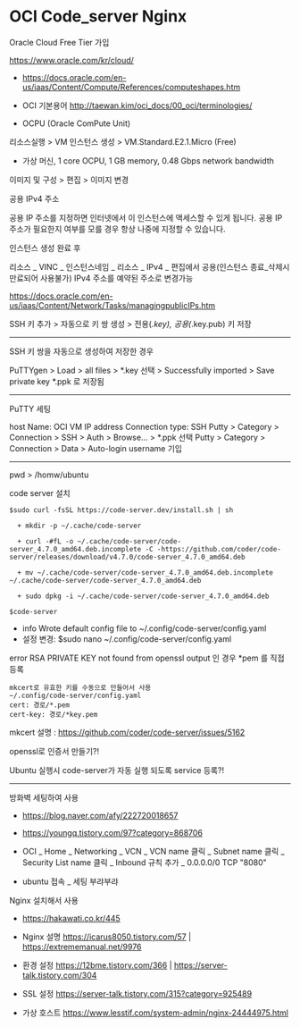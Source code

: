 # OCI Code_server Nginx

Oracle Cloud Free Tier 가입

https://www.oracle.com/kr/cloud/

  - https://docs.oracle.com/en-us/iaas/Content/Compute/References/computeshapes.htm
  
  - OCI 기본용어 http://taewan.kim/oci_docs/00_oci/terminologies/

  - OCPU (Oracle ComPute Unit)

리소스실행 > VM 인스턴스 생성 > VM.Standard.E2.1.Micro (Free)

  - 가상 머신, 1 core OCPU, 1 GB memory, 0.48 Gbps network bandwidth

이미지 및 구성 > 편집 > 이미지 변경

공용 IPv4 주소

공용 IP 주소를 지정하면 인터넷에서 이 인스턴스에 액세스할 수 있게 됩니다. 공용 IP 주소가 필요한지 여부를 모를 경우 항상 나중에 지정할 수 있습니다.

인스턴스 생성 완료 후

리소스 _ VINC _ 인스턴스네임 _ 리소스 _ IPv4 _ 편집에서 공용(인스턴스 종료_삭제시 만료되어 사용불가) IPv4 주소를 예약된 주소로 변경가능

https://docs.oracle.com/en-us/iaas/Content/Network/Tasks/managingpublicIPs.htm

SSH 키 추가 > 자동으로 키 쌍 생성 > 전용(*.key), 공용(*.key.pub) 키 저장

-------------------------

SSH 키 쌍을 자동으로 생성하여 저장한 경우

PuTTYgen > Load > all files > *.key 선택 > Successfully imported > Save private key
*.ppk 로 저장됨

--------------------------
PuTTY 세팅

host Name: OCI VM IP address 
Connection type: SSH
Putty > Category > Connection > SSH > Auth > Browse... > *.ppk 선택
Putty > Category > Connection > Data > Auto-login username 기입

--------------------------

pwd > /homw/ubuntu

code server 설치
```
$sudo curl -fsSL https://code-server.dev/install.sh | sh

  + mkdir -p ~/.cache/code-server
  
  + curl -#fL -o ~/.cache/code-server/code-server_4.7.0_amd64.deb.incomplete -C -https://github.com/coder/code-server/releases/download/v4.7.0/code-server_4.7.0_amd64.deb

  + mv ~/.cache/code-server/code-server_4.7.0_amd64.deb.incomplete ~/.cache/code-server/code-server_4.7.0_amd64.deb
  
  + sudo dpkg -i ~/.cache/code-server/code-server_4.7.0_amd64.deb

$code-server  
```
  - info Wrote default config file to ~/.config/code-server/config.yaml
  - 설정 변경: $sudo nano ~/.config/code-server/config.yaml

error RSA PRIVATE KEY not found from openssl output 인 경우
*pem 를 직접 등록
```
mkcert로 유효한 키를 수동으로 만들어서 사용
~/.config/code-server/config.yaml
cert: 경로/*.pem
cert-key: 경로/*key.pem
```
mkcert 설명 : https://github.com/coder/code-server/issues/5162

openssl로 인증서 만들기?!

Ubuntu 실행시 code-server가 자동 실행 되도록 service 등록?!

------------------------------

방화벽 세팅하여 사용
  - https://blog.naver.com/afy/222720018657
 
  - https://youngq.tistory.com/97?category=868706
 
  - OCI _ Home _ Networking _ VCN _ VCN name 클릭 _ Subnet name 클릭 _ Security List name 클릭 _ Inbound 규칙 추가 _ 0.0.0.0/0 TCP "8080"
  
  - ubuntu 접속 _ 세팅 부랴부랴
  
Nginx 설치해서 사용
  - https://hakawati.co.kr/445
  
  - Nginx 설명 https://icarus8050.tistory.com/57    |   https://extrememanual.net/9976
  - 환경 설정 https://12bme.tistory.com/366   |   https://server-talk.tistory.com/304
  - SSL 설정 https://server-talk.tistory.com/315?category=925489
  - 가상 호스트 https://www.lesstif.com/system-admin/nginx-24444975.html

```

```


